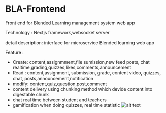 # BLA-Frontend
Front end for Blended Learning management system web app

Technology : Nextjs framework,websocket server

detail description: interface for microservice Blended learning web app

Feature : 
  - Create: content,assignmment,file sumission,new feed posts, chat realtime,grading,quizzes,likes,comments,announcement
  - Read : content,assignment, submission, grade, content video, quizzes, chat, posts,announcement,notification
  - modify: content,quiz,question,post,comment
  - content delivery using chunking method which devide content into digestable chunk
  - chat real time between student and teachers
  - gamification when doing quizzes, real time statistic
![alt text](https://github.com/docuong0912/BLA-Frontend/blob/main/chịlinh.jpg?raw=true)
